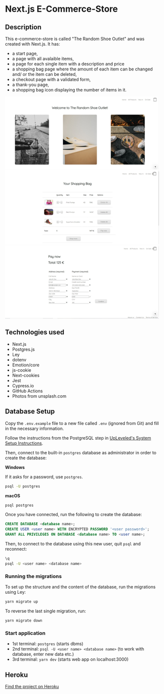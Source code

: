 # Next.js E-Commerce-Store

## Description

This e-commerce-store is called "The Random Shoe Outlet" and was created with Next.js. It has:

- a start page,
- a page with all avalaible items,
- a page for each single item with a description and price
- a shopping bag page where the amount of each item can be changed and/ or the item can be deleted,
- a checkout page with a validated form,
- a thank-you page,
- a shopping bag icon displaying the number of items in it.

![start page](/screenshot_home.jpg)
![shopping bag](/screenshot_shopping_bag.jpg)
![check out page](/screenshot_checkout.jpg)

## Technologies used

- Next.js
- Postgres.js
- Ley
- dotenv
- Emotion/core
- js-cookie
- Next-cookies
- Jest
- Cypress.io
- GitHub Actions
- Photos from unsplash.com

## Database Setup

Copy the `.env.example` file to a new file called `.env` (ignored from Git) and fill in the necessary information.

Follow the instructions from the PostgreSQL step in [UpLeveled's System Setup Instructions](https://github.com/upleveled/system-setup/blob/master/readme.md).

Then, connect to the built-in `postgres` database as administrator in order to create the database:

**Windows**

If it asks for a password, use `postgres`.

```sh
psql -U postgres
```

**macOS**

```sh
psql postgres
```

Once you have connected, run the following to create the database:

```sql
CREATE DATABASE <database name>;
CREATE USER <user name> WITH ENCRYPTED PASSWORD '<user password>';
GRANT ALL PRIVILEGES ON DATABASE <database name> TO <user name>;
```

Then, to connect to the database using this new user, quit `psql` and reconnect:

```sh
\q
psql -U <user name> <database name>
```

### Running the migrations

To set up the structure and the content of the database, run the migrations using Ley:

```sh
yarn migrate up
```

To reverse the last single migration, run:

```sh
yarn migrate down
```

### Start application

- 1st terminal: `postgres` (starts dbms)
- 2nd terminal: `psql -U <user name> <database name>` (to work with database, enter new data etc.)
- 3rd terminal: `yarn dev` (starts web app on localhost:3000)

## Heroku

[Find the project on Heroku](https://the-random-shoe-outlet.herokuapp.com/)
